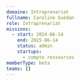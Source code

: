 ```yaml
---
domaine: Intraprenariat
fullname: Caroline Guédan
role: Intraprenariat
missions:
  - start: 2024-06-14
    end: 2025-06-14
    status: admin
    startups:
      - compte.ressources
memberType: beta
teams: []
---
```

